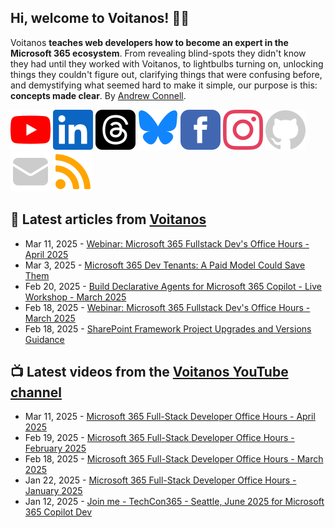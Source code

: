 ## Hi, welcome to Voitanos! 👋🏼

Voitanos **teaches web developers how to become an expert in the Microsoft 365 ecosystem**. From revealing blind-spots they didn't know they had until they worked with Voitanos, to lightbulbs turning on, unlocking things they couldn't figure out, clarifying things that were confusing before, and demystifying what seemed hard to make it simple, our purpose is this: **concepts made clear**. By [Andrew Connell](https://www.voitanos.io/pages/about-andrew).

[![](https://raw.githubusercontent.com/Voitanos/.github/main/images/youtube.svg)](http://voitanos.social/youtube) [![](https://raw.githubusercontent.com/Voitanos/.github/main/images/linkedin.svg)](http://voitanos.social/linkedin) [![](https://raw.githubusercontent.com/Voitanos/.github/main/images/threads.svg)](http://voitanos.social/threads) [![](https://raw.githubusercontent.com/Voitanos/.github/main/images/bluesky.svg)](http://voitanos.social/bluesky) [![](https://raw.githubusercontent.com/Voitanos/.github/main/images/facebook.svg)](http://voitanos.social/facebook) [![](https://raw.githubusercontent.com/Voitanos/.github/main/images/instagram.svg)](http://voitanos.social/instagram) [![](https://raw.githubusercontent.com/Voitanos/.github/main/images/github.svg)](http://voitanos.social/github) [![](https://raw.githubusercontent.com/Voitanos/.github/main/images/mail.svg)](https://www.voitanos.io/newsletter) [![](https://raw.githubusercontent.com/Voitanos/.github/main/images/rss.svg)](https://www.voitanos.io/blog)

## 📙 Latest articles from [Voitanos](https://www.voitanos.io/blog)
<!-- VOITANOSBLOG-POST-LIST:START -->
- Mar 11, 2025 - [Webinar: Microsoft 365 Fullstack Dev&#39;s Office Hours - April 2025](https://www.voitanos.io/webinars/microsoft-365-full-stack-office-hours-2025-04-march/?utm_medium=rss&utm_source=voitanos.io)
- Mar 3, 2025 - [Microsoft 365 Dev Tenants: A Paid Model Could Save Them](https://www.voitanos.io/blog/microsoft-365-developer-program-tenants-a-paid-model-could-save-them/?utm_medium=rss&utm_source=voitanos.io)
- Feb 20, 2025 - [Build Declarative Agents for Microsoft 365 Copilot - Live Workshop - March 2025](https://www.voitanos.io/blog/announce-build-declarative-agents-microsoft-365-copilot-workshop-202503/?utm_medium=rss&utm_source=voitanos.io)
- Feb 18, 2025 - [Webinar: Microsoft 365 Fullstack Dev&#39;s Office Hours - March 2025](https://www.voitanos.io/webinars/microsoft-365-full-stack-office-hours-2025-03-march/?utm_medium=rss&utm_source=voitanos.io)
- Feb 18, 2025 - [SharePoint Framework Project Upgrades and Versions Guidance](https://www.voitanos.io/blog/sharepoint-framework-versioning-upgrade-guidance/?utm_medium=rss&utm_source=voitanos.io)<!-- VOITANOSBLOG-POST-LIST:END -->

## 📺 Latest videos from the [Voitanos YouTube channel](https://www.youtube.com/voitanosio)
<!-- VOITANOSYOUTUBE-POST-LIST:START -->
- Mar 11, 2025 - [Microsoft 365 Full-Stack Developer Office Hours - April 2025](https://www.youtube.com/watch?v=5U01IUPYk4s)
- Feb 19, 2025 - [Microsoft 365 Full-Stack Developer Office Hours - February 2025](https://www.youtube.com/watch?v=9lKxxVTiotE)
- Feb 18, 2025 - [Microsoft 365 Full-Stack Developer Office Hours - March 2025](https://www.youtube.com/watch?v=nQxNj5mjdaQ)
- Jan 22, 2025 - [Microsoft 365 Full-Stack Developer Office Hours - January 2025](https://www.youtube.com/watch?v=-DrtX3USgEs)
- Jan 12, 2025 - [Join me - TechCon365 - Seattle, June 2025 for Microsoft 365 Copilot Dev](https://www.youtube.com/watch?v=F0Qle2C7k1w)<!-- VOITANOSYOUTUBE-POST-LIST:END -->

